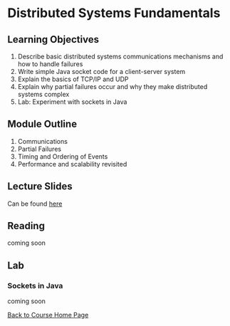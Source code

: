 # Distributed Systems Fundamentals

## Learning Objectives

1. Describe basic distributed systems communications mechanisms and how to handle failures
1. Write simple Java socket code for a client-server system 
1. Explain the basics of  TCP/IP and UDP
1. Explain why partial failures occur and why they make distributed systems complex 
1. Lab: Experiment with sockets in Java

## Module Outline

1. Communications
1. Partial Failures
1. Timing and Ordering of Events
1. Performance and scalability revisited

## Lecture Slides
Can be found [here](https://gortonator.github.io/bsds-6650/lectures/week-3-fundamentals/BSDS-2019-Week-3.pdf)

## Reading
coming soon

## Lab
### Sockets in Java
coming soon


[Back to Course Home Page](https://gortonator.github.io/bsds-6650/)
